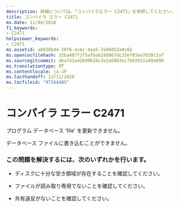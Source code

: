 ```yaml
---
description: 詳細については、「コンパイラエラー C2471」を参照してください。
title: コンパイラ エラー C2471
ms.date: 11/04/2016
f1_keywords:
- C2471
helpviewer_keywords:
- C2471
ms.assetid: a8928b44-20f6-4cbc-9aa5-7e86052a9c6b
ms.openlocfilehash: 32ba487f2f5afbab28d067dc33ef83ea7030c1af
ms.sourcegitcommit: d6af41e42699628c3e2e6063ec7b03931a49a098
ms.translationtype: MT
ms.contentlocale: ja-JP
ms.lasthandoff: 12/11/2020
ms.locfileid: "97164485"
---
```

# <a name="compiler-error-c2471"></a>コンパイラ エラー C2471

プログラム データベース 'file' を更新できません。

データベース ファイルに書き込むことができません。

### <a name="to-fix-the-problem"></a>この問題を解決するには、次のいずれかを行います。

- ディスクに十分な空き領域が存在することを確認してください。

- ファイルが読み取り専用でないことを確認してください。

- 共有違反がないことを確認してください。
